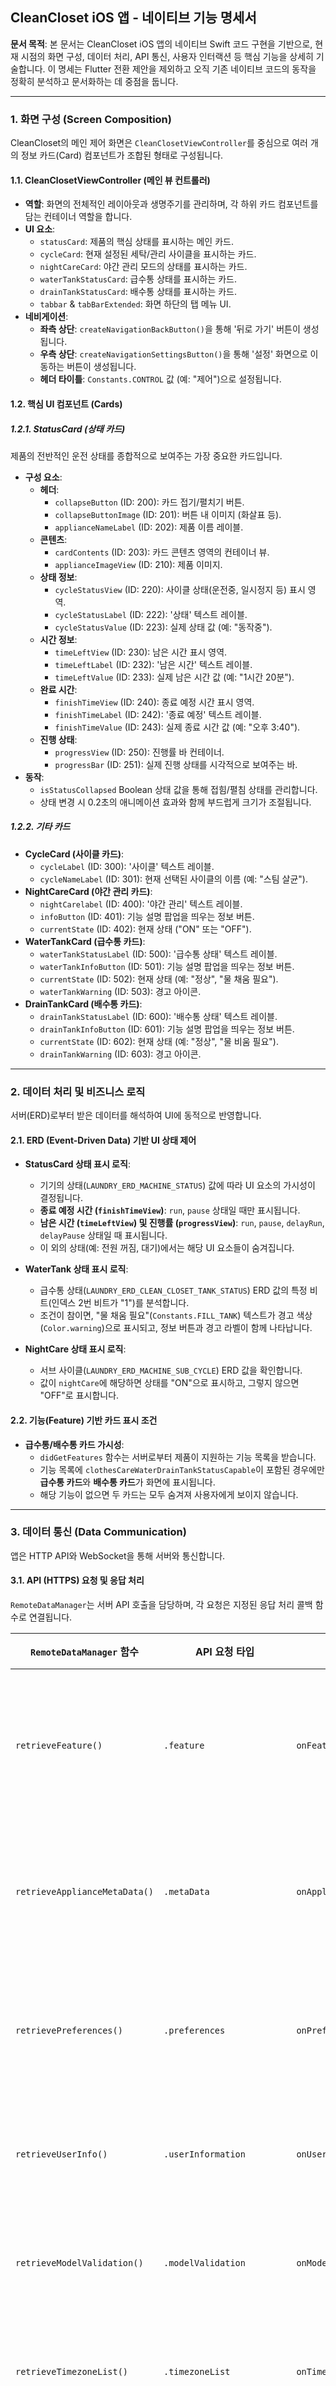 ## CleanCloset iOS 앱 - 네이티브 기능 명세서

**문서 목적**: 본 문서는 CleanCloset iOS 앱의 네이티브 Swift 코드 구현을 기반으로, 현재 시점의 화면 구성, 데이터 처리, API 통신, 사용자 인터랙션 등 핵심 기능을 상세히 기술합니다. 이 명세는 Flutter 전환 제안을 제외하고 오직 기존 네이티브 코드의 동작을 정확히 분석하고 문서화하는 데 중점을 둡니다.

---

### 1. 화면 구성 (Screen Composition)

CleanCloset의 메인 제어 화면은 `CleanClosetViewController`를 중심으로 여러 개의 정보 카드(Card) 컴포넌트가 조합된 형태로 구성됩니다.

#### 1.1. CleanClosetViewController (메인 뷰 컨트롤러)

- **역할**: 화면의 전체적인 레이아웃과 생명주기를 관리하며, 각 하위 카드 컴포넌트를 담는 컨테이너 역할을 합니다.
- **UI 요소**:
  - `statusCard`: 제품의 핵심 상태를 표시하는 메인 카드.
  - `cycleCard`: 현재 설정된 세탁/관리 사이클을 표시하는 카드.
  - `nightCareCard`: 야간 관리 모드의 상태를 표시하는 카드.
  - `waterTankStatusCard`: 급수통 상태를 표시하는 카드.
  - `drainTankStatusCard`: 배수통 상태를 표시하는 카드.
  - `tabbar` & `tabBarExtended`: 화면 하단의 탭 메뉴 UI.
- **네비게이션**:
  - **좌측 상단**: `createNavigationBackButton()`을 통해 '뒤로 가기' 버튼이 생성됩니다.
  - **우측 상단**: `createNavigationSettingsButton()`을 통해 '설정' 화면으로 이동하는 버튼이 생성됩니다.
  - **헤더 타이틀**: `Constants.CONTROL` 값 (예: "제어")으로 설정됩니다.

#### 1.2. 핵심 UI 컴포넌트 (Cards)

##### 1.2.1. StatusCard (상태 카드)

제품의 전반적인 운전 상태를 종합적으로 보여주는 가장 중요한 카드입니다.

- **구성 요소**:
  - **헤더**:
    - `collapseButton` (ID: 200): 카드 접기/펼치기 버튼.
    - `collapseButtonImage` (ID: 201): 버튼 내 이미지 (화살표 등).
    - `applianceNameLabel` (ID: 202): 제품 이름 레이블.
  - **콘텐츠**:
    - `cardContents` (ID: 203): 카드 콘텐츠 영역의 컨테이너 뷰.
    - `applianceImageView` (ID: 210): 제품 이미지.
  - **상태 정보**:
    - `cycleStatusView` (ID: 220): 사이클 상태(운전중, 일시정지 등) 표시 영역.
    - `cycleStatusLabel` (ID: 222): '상태' 텍스트 레이블.
    - `cycleStatusValue` (ID: 223): 실제 상태 값 (예: "동작중").
  - **시간 정보**:
    - `timeLeftView` (ID: 230): 남은 시간 표시 영역.
    - `timeLeftLabel` (ID: 232): '남은 시간' 텍스트 레이블.
    - `timeLeftValue` (ID: 233): 실제 남은 시간 값 (예: "1시간 20분").
  - **완료 시간**:
    - `finishTimeView` (ID: 240): 종료 예정 시간 표시 영역.
    - `finishTimeLabel` (ID: 242): '종료 예정' 텍스트 레이블.
    - `finishTimeValue` (ID: 243): 실제 종료 시간 값 (예: "오후 3:40").
  - **진행 상태**:
    - `progressView` (ID: 250): 진행률 바 컨테이너.
    - `progressBar` (ID: 251): 실제 진행 상태를 시각적으로 보여주는 바.
- **동작**:
  - `isStatusCollapsed` Boolean 상태 값을 통해 접힘/펼침 상태를 관리합니다.
  - 상태 변경 시 0.2초의 애니메이션 효과와 함께 부드럽게 크기가 조절됩니다.

##### 1.2.2. 기타 카드

- **CycleCard (사이클 카드)**:
  - `cycleLabel` (ID: 300): '사이클' 텍스트 레이블.
  - `cycleNameLabel` (ID: 301): 현재 선택된 사이클의 이름 (예: "스팀 살균").
- **NightCareCard (야간 관리 카드)**:
  - `nightCarelabel` (ID: 400): '야간 관리' 텍스트 레이블.
  - `infoButton` (ID: 401): 기능 설명 팝업을 띄우는 정보 버튼.
  - `currentState` (ID: 402): 현재 상태 ("ON" 또는 "OFF").
- **WaterTankCard (급수통 카드)**:
  - `waterTankStatusLabel` (ID: 500): '급수통 상태' 텍스트 레이블.
  - `waterTankInfoButton` (ID: 501): 기능 설명 팝업을 띄우는 정보 버튼.
  - `currentState` (ID: 502): 현재 상태 (예: "정상", "물 채움 필요").
  - `waterTankWarning` (ID: 503): 경고 아이콘.
- **DrainTankCard (배수통 카드)**:
  - `drainTankStatusLabel` (ID: 600): '배수통 상태' 텍스트 레이블.
  - `drainTankInfoButton` (ID: 601): 기능 설명 팝업을 띄우는 정보 버튼.
  - `currentState` (ID: 602): 현재 상태 (예: "정상", "물 비움 필요").
  - `drainTankWarning` (ID: 603): 경고 아이콘.

---

### 2. 데이터 처리 및 비즈니스 로직

서버(ERD)로부터 받은 데이터를 해석하여 UI에 동적으로 반영합니다.

#### 2.1. ERD (Event-Driven Data) 기반 UI 상태 제어

- **StatusCard 상태 표시 로직**:
  - 기기의 상태(`LAUNDRY_ERD_MACHINE_STATUS`) 값에 따라 UI 요소의 가시성이 결정됩니다.
  - **종료 예정 시간 (`finishTimeView`)**: `run`, `pause` 상태일 때만 표시됩니다.
  - **남은 시간 (`timeLeftView`) 및 진행률 (`progressView`)**: `run`, `pause`, `delayRun`, `delayPause` 상태일 때 표시됩니다.
  - 이 외의 상태(예: 전원 꺼짐, 대기)에서는 해당 UI 요소들이 숨겨집니다.

- **WaterTank 상태 표시 로직**:
  - 급수통 상태(`LAUNDRY_ERD_CLEAN_CLOSET_TANK_STATUS`) ERD 값의 특정 비트(인덱스 2번 비트가 "1")를 분석합니다.
  - 조건이 참이면, "물 채움 필요"(`Constants.FILL_TANK`) 텍스트가 경고 색상(`Color.warning`)으로 표시되고, 정보 버튼과 경고 라벨이 함께 나타납니다.

- **NightCare 상태 표시 로직**:
  - 서브 사이클(`LAUNDRY_ERD_MACHINE_SUB_CYCLE`) ERD 값을 확인합니다.
  - 값이 `nightCare`에 해당하면 상태를 "ON"으로 표시하고, 그렇지 않으면 "OFF"로 표시합니다.

#### 2.2. 기능(Feature) 기반 카드 표시 조건

- **급수통/배수통 카드 가시성**:
  - `didGetFeatures` 함수는 서버로부터 제품이 지원하는 기능 목록을 받습니다.
  - 기능 목록에 `clothesCareWaterDrainTankStatusCapable`이 포함된 경우에만 **급수통 카드**와 **배수통 카드**가 화면에 표시됩니다.
  - 해당 기능이 없으면 두 카드는 모두 숨겨져 사용자에게 보이지 않습니다.

---

### 3. 데이터 통신 (Data Communication)

앱은 HTTP API와 WebSocket을 통해 서버와 통신합니다.

#### 3.1. API (HTTPS) 요청 및 응답 처리

`RemoteDataManager`는 서버 API 호출을 담당하며, 각 요청은 지정된 응답 처리 콜백 함수로 연결됩니다.

| `RemoteDataManager` 함수         | API 요청 타입                     | 응답 처리 콜백 함수            | 설명                                     |
| -------------------------------- | --------------------------------- | ------------------------------ | ---------------------------------------- |
| `retrieveFeature()`              | `.feature`                        | `onFeatureRetrieved()`         | 제품 지원 기능 목록 조회                 |
| `retrieveApplianceMetaData()`    | `.metaData`                       | `onApplianceMetaDataRetrieved()` | 제품 메타데이터 조회                     |
| `retrievePreferences()`          | `.preferences`                    | `onPreferencesRetrieved()`     | 사용자 설정 정보 조회                    |
| `retrieveUserInfo()`             | `.userInformation`                | `onUserInformationRetrieved()` | 사용자 정보 조회                         |
| `retrieveModelValidation()`      | `.modelValidation`                | `onModelValidationRetrieved()` | 모델 유효성 검증                         |
| `retrieveTimezoneList()`         | `.timezoneList`                   | `onTimezoneListRetrieved()`    | 타임존 목록 조회                         |
| `postTimezone()`                 | `.timezoneAppliance`              | - (별도 핸들링)                | 기기 타임존 설정                         |
| `retrieveMetadata()`             | `.laundryRetrieveMetadata`        | - (별도 핸들링)                | 세탁기 관련 메타데이터 조회              |

#### 3.2. 실시간 데이터 처리 (WebSocket)

- **역할**: 기기 상태(ERD)의 실시간 변경 사항을 수신하여 UI를 즉시 업데이트합니다.
- **구현**:
  - `updateErd(_:)`: 특정 ERD 값이 변경되었을 때 호출됩니다. `Presenter`의 `updateErdByWebSocket(erdNumber:)`를 호출하여 변경된 데이터를 처리하도록 위임합니다.
  - `updateCache()`: WebSocket을 통해 전체 데이터 캐시를 갱신하라는 신호를 받으면 호출됩니다. `Presenter`의 `updateCacheByWebSocket()`을 호출하여 관련 데이터를 새로고침합니다.

---

### 4. 사용자 인터랙션 및 이벤트 처리

사용자의 입력에 따라 정의된 동작을 수행합니다.

#### 4.1. 카드 내 버튼 동작 (Delegate Pattern)

`CleanClosetStatusCardDelegate` 프로토콜을 통해 카드 내부의 버튼 클릭 이벤트를 `ViewController`로 전달하고, `Presenter`가 최종적으로 처리합니다.

- `onButtonPressed(_:)` 함수가 호출되면, `buttonType`에 따라 분기됩니다.
  - `.nightCareInfo`: `presenter.onPressedNightCareInfoButton()` 호출 → 야간 관리 정보 팝업 요청.
  - `.waterTankStatusInfo`: `presenter.onPressedWaterTankStatusInfoButton()` 호출 → 급수통 정보 팝업 요청.
  - `.drainTankStatusInfo`: `presenter.onPressedDrainTankStatusInfoButton()` 호출 → 배수통 정보 팝업 요청.

#### 4.2. 팝업 관리

- `showPopup(viewPopupType:)` 함수는 `Presenter`로부터 전달받은 팝업 타입에 따라 적절한 팝업을 화면에 표시합니다.
- 실제 팝업 표시는 `SwiftPopupSupporter.shared`라는 싱글턴 객체를 통해 중앙에서 관리됩니다.
  - `.nightCareInfo`: `showNightCareInformation()` 호출.
  - `.waterTankStatusInfo`: `showWaterTankStatusInformation()` 호출.
  - `.drainTankStatusInfo`: `showDrainTankStatusInformation()` 호출.

---

### 5. 화면 생명주기 관리 (View Lifecycle Management)

화면의 상태(나타나기, 사라지기 등)에 따라 필수적인 초기화 및 정리 작업을 수행합니다.

- **`viewWillAppear`**:
  - WebSocket 및 OTA(Over-the-Air) 서비스에 대한 바인딩(연결)을 수행합니다.
  - 제품의 기능 지원 여부를 체크합니다.
- **`viewDidAppear`**:
  - WebSocket에 로그인합니다.
  - 제품 닉네임, 메타데이터, 관련 JSON 파일을 서버에 요청하여 최신 정보를 가져옵니다.
- **`viewWillDisappear`**:
  - WebSocket 및 OTA 서비스의 언바인딩(연결 해제)을 수행합니다.
- **`viewDidPause`** (앱이 백그라운드로 전환될 때):
  - OTA 관련 팝업을 숨깁니다.
  - WebSocket에서 로그아웃합니다.
- **`viewWillResume`** (앱이 포그라운드로 다시 전환될 때):
  - WebSocket에 다시 로그인합니다.
  - 개인정보 처리방침 관련 정보를 요청합니다.
